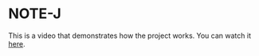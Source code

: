# NOTE-J

This is a video that demonstrates how the project works. You can watch it [here](https://www.linkedin.com/posts/gehad-omar-993b151a3_%D8%A3%D9%88%D9%84-%D8%A8%D8%B1%D9%88%D8%AC%D9%8A%D9%83%D8%AA-%D8%B9%D9%85%D9%84%D9%8A-%D9%81%D8%B1%D9%88%D9%86%D8%AA-%D9%88%D8%A8%D8%A7%D9%83-net-react-activity-7114355377835548672-D2-d?utm_source=share&utm_medium=member_desktop).
